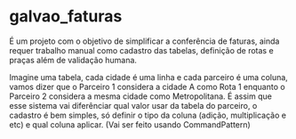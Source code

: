 # galvao_faturas

É um projeto com o objetivo de simplificar a conferência de faturas,
ainda requer trabalho manual como cadastro das tabelas, definição de rotas e praças além de validação humana.

Imagine uma tabela, cada cidade é uma linha e cada parceiro é uma coluna, vamos dizer que o Parceiro 1 considera a cidade A como Rota 1 enquanto o Parceiro 2 considera a mesma cidade como Metropolitana.
É assim que esse sistema vai diferênciar qual valor usar da tabela do parceiro, o cadastro é bem simples, só definir o tipo da coluna (adição, multiplicação e etc) e qual coluna aplicar. (Vai ser feito usando CommandPattern)
